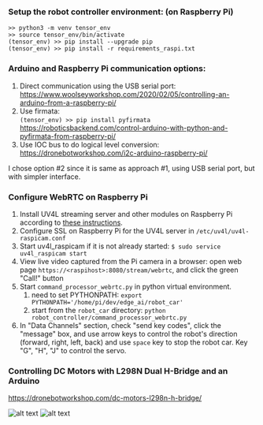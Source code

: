 
### Setup the robot controller environment: (on Raspberry Pi)
```
>> python3 -m venv tensor_env
>> source tensor_env/bin/activate
(tensor_env) >> pip install --upgrade pip
(tensor_env) >> pip install -r requirements_raspi.txt 
```

### Arduino and Raspberry Pi communication options:
1. Direct communication using the USB serial port: <br> 
https://www.woolseyworkshop.com/2020/02/05/controlling-an-arduino-from-a-raspberry-pi/
2. Use firmata: <br>
```(tensor_env) >> pip install pyfirmata``` <br>
https://roboticsbackend.com/control-arduino-with-python-and-pyfirmata-from-raspberry-pi/
3. Use IOC bus to do logical level conversion: <br>
https://dronebotworkshop.com/i2c-arduino-raspberry-pi/

I chose option #2 since it is same as approach #1, using USB serial port, but with simpler interface.

### Configure WebRTC on Raspberry Pi
1. Install UV4L streaming server and other modules on Raspberry Pi according to [these instructions](https://www.linux-projects.org/uv4l/installation/). 
2. Configure SSL on Raspberry Pi for the UV4L server in `/etc/uv4l/uv4l-raspicam.conf` 
3. Start uv4l_raspicam if it is not already started: `$ sudo service uv4l_raspicam start`
4. View live video captured from the Pi camera in a browser: open web page `https://<raspihost>:8080/stream/webrtc`, and click the green "Call!" button
5. Start `command_processor_webrtc.py` in python virtual environment. 
   1. need to set PYTHONPATH: `export PYTHONPATH='/home/pi/dev/edge_ai/robot_car'`
   2. start from the `robot_car` directory: `python robot_controller/command_processor_webrtc.py`
6. In "Data Channels" section, check "send key codes", click the "message" box, and use arrow keys to control the robot's direction 
(forward, right, left, back) and use `space` key to stop the robot car. Key "G", "H", "J" to control the servo.  

### Controlling DC Motors with L298N Dual H-Bridge and an Arduino 
https://dronebotworkshop.com/dc-motors-l298n-h-bridge/ 

![alt text](./images/IMG_0681.jpeg)
![alt text](./images/IMG_0686.jpeg)
